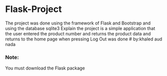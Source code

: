 # Flask-Project
The project was done using the framework of Flask and Bootstrap and using the database sqlite3 Explain the project is a simple application that the user entered the product number and returns the product data and returns to the home page when pressing Log Out was done # by:khaled aud nada

### Note:
You must download the Flask package


